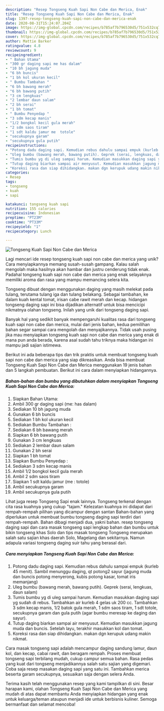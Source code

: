 ```yaml
---
description: "Resep Tongseng Kuah Sapi Non Cabe dan Merica, Enak"
title: "Resep Tongseng Kuah Sapi Non Cabe dan Merica, Enak"
slug: 1397-resep-tongseng-kuah-sapi-non-cabe-dan-merica-enak
date: 2020-08-31T15:24:07.204Z
image: https://img-global.cpcdn.com/recipes/b785af7b796530d5/751x532cq70/tongseng-kuah-sapi-non-cabe-dan-merica-foto-resep-utama.jpg
thumbnail: https://img-global.cpcdn.com/recipes/b785af7b796530d5/751x532cq70/tongseng-kuah-sapi-non-cabe-dan-merica-foto-resep-utama.jpg
cover: https://img-global.cpcdn.com/recipes/b785af7b796530d5/751x532cq70/tongseng-kuah-sapi-non-cabe-dan-merica-foto-resep-utama.jpg
author: Mattie Barker
ratingvalue: 4.8
reviewcount: 9
recipeingredient:
- " Bahan Utama"
- "300 gr daging sapi me has dalam"
- "10 bh jagung muda"
- "6 bh buncis"
- "1 bh kol ukuran kecil"
- " Bumbu Tambahan "
- "6 bh bawang merah"
- "6 bh bawang putih"
- "3 cm lengkuas"
- "2 lembar daun salam"
- "2 bh serai"
- "1 bh tomat"
- " Bumbu Penyedap "
- "3 sdm kecap manis"
- "1/2 bongkol kecil gula merah"
- "2 sdm saos tiram"
- "1 sdt kaldu jamur me  totole"
- "secukupnya garam"
- "secukupnya gula putih"
recipeinstructions:
- "Potong dadu daging sapi. Kemudian rebus dahulu sampai empuk (kurleb 45 menit). Sambil menunggu daging, qt potong2 sayur (jagung muda dan buncis potong menyerong, kubis potong kasar, tomat iris memanjang)"
- "Uleg bumbu (bawang merah, bawang putih). Geprek (serai, lengkuas, daun salam)"
- "Tumis bumbu yg di uleg sampai harum. Kemudian masukkan daging sapi yg sudah di rebus. Tambahkan air kurleb 4 gelas uk 200 cc. Tambahkan 3 sdm kecap manis, 1/2 batok gula merah, 1 sdm saos tiram, 1 sdt totole, secukupnya garam dan gula putih (agar bumbu meresap ke daging dan sayur)."
- "Tutup daging biarkan sampai air menyusut. Kemudian masukkan jagung muda dan buncis. Setelah layu, terakhir masukkan kol dan tomat."
- "Koreksi rasa dan siap dihidangkan. makan dgn kerupuk udang makin nikmat."
categories:
- Resep
tags:
- tongseng
- kuah
- sapi

katakunci: tongseng kuah sapi 
nutrition: 155 calories
recipecuisine: Indonesian
preptime: "PT23M"
cooktime: "PT33M"
recipeyield: "1"
recipecategory: Lunch

---
```



![Tongseng Kuah Sapi Non Cabe dan Merica](https://img-global.cpcdn.com/recipes/b785af7b796530d5/751x532cq70/tongseng-kuah-sapi-non-cabe-dan-merica-foto-resep-utama.jpg)

Lagi mencari ide resep tongseng kuah sapi non cabe dan merica yang unik? Cara menyiapkannya memang susah-susah gampang. Kalau salah mengolah maka hasilnya akan hambar dan justru cenderung tidak enak. Padahal tongseng kuah sapi non cabe dan merica yang enak selayaknya memiliki aroma dan rasa yang mampu memancing selera kita.

Tongseng dibuat dengan menggunakan daging yang masih melekat pada tulang, terutama tulang iga dan tulang belakang. Sebagai tambahan, ke dalam kuah kental tomat, irisan cabe rawit merah dan kecap. hidangan tongseng daging sapi ini bisa dijadikan alternatif untuk bisa mencicipi nikmatnya olahan tongseng. Inilah yang unik dari tongseng daging sapi.

Banyak hal yang sedikit banyak mempengaruhi kualitas rasa dari tongseng kuah sapi non cabe dan merica, mulai dari jenis bahan, kedua pemilihan bahan segar sampai cara mengolah dan menyajikannya. Tidak usah pusing jika mau menyiapkan tongseng kuah sapi non cabe dan merica yang enak di mana pun anda berada, karena asal sudah tahu triknya maka hidangan ini mampu jadi sajian istimewa.


Berikut ini ada beberapa tips dan trik praktis untuk membuat tongseng kuah sapi non cabe dan merica yang siap dikreasikan. Anda bisa membuat Tongseng Kuah Sapi Non Cabe dan Merica menggunakan 19 jenis bahan dan 5 langkah pembuatan. Berikut ini cara dalam menyiapkan hidangannya.

<!--inarticleads1-->

##### Bahan-bahan dan bumbu yang dibutuhkan dalam menyiapkan Tongseng Kuah Sapi Non Cabe dan Merica:

1. Siapkan  Bahan Utama:
1. Ambil 300 gr daging sapi (me: has dalam)
1. Sediakan 10 bh jagung muda
1. Gunakan 6 bh buncis
1. Sediakan 1 bh kol ukuran kecil
1. Sediakan  Bumbu Tambahan :
1. Sediakan 6 bh bawang merah
1. Siapkan 6 bh bawang putih
1. Gunakan 3 cm lengkuas
1. Sediakan 2 lembar daun salam
1. Gunakan 2 bh serai
1. Siapkan 1 bh tomat
1. Siapkan  Bumbu Penyedap :
1. Sediakan 3 sdm kecap manis
1. Ambil 1/2 bongkol kecil gula merah
1. Ambil 2 sdm saos tiram
1. Siapkan 1 sdt kaldu jamur (me : totole)
1. Ambil secukupnya garam
1. Ambil secukupnya gula putih


Lihat juga resep Tongseng Sapi enak lainnya. Tongseng terkenal dengan cita rasa kuahnya yang cukup &#34;tajam.&#34; Kelezatan kuahnya ini didapat dari rempah-rempah pilihan yang dicampur dengan santan Bahan-bahan yang diperlukan untuk membuat bumbu tongseng daging sapi terdiri dari rempah-rempah. Bahan dibagi menjadi dua, yakni bahan. resep tongseng daging sapi dan cara masak tongseng sapi lengkap bahan dan bumbu untuk bikin tongseng khas Solo dan tips masak tongseng Tongseng merupakan salah satu sajian khas daerah Solo, Magelang dan sekitarnya. Namun adapula variasi tongseng daging suir tahu yang berasal dari. 

<!--inarticleads2-->

##### Cara menyiapkan Tongseng Kuah Sapi Non Cabe dan Merica:

1. Potong dadu daging sapi. Kemudian rebus dahulu sampai empuk (kurleb 45 menit). Sambil menunggu daging, qt potong2 sayur (jagung muda dan buncis potong menyerong, kubis potong kasar, tomat iris memanjang)
1. Uleg bumbu (bawang merah, bawang putih). Geprek (serai, lengkuas, daun salam)
1. Tumis bumbu yg di uleg sampai harum. Kemudian masukkan daging sapi yg sudah di rebus. Tambahkan air kurleb 4 gelas uk 200 cc. Tambahkan 3 sdm kecap manis, 1/2 batok gula merah, 1 sdm saos tiram, 1 sdt totole, secukupnya garam dan gula putih (agar bumbu meresap ke daging dan sayur).
1. Tutup daging biarkan sampai air menyusut. Kemudian masukkan jagung muda dan buncis. Setelah layu, terakhir masukkan kol dan tomat.
1. Koreksi rasa dan siap dihidangkan. makan dgn kerupuk udang makin nikmat.


Cara masak tongseng sapi adalah mencampur daging sandung lamur, daun kol, dan kecap, cabai rawit, dan beragam rempah. Proses membuat tongseng sapi terbilang mudah, cukup campur semua bahan. Rasa pedas yang kuat dari tongseng menjadikannya salah satu sajian yang digemari. Coba saja resep masakan daging sapi yang satu ini. Tambahkan merica beserta garam secukupnya, sesuaikan saja dengan selera Anda. 

Terima kasih telah menggunakan resep yang kami tampilkan di sini. Besar harapan kami, olahan Tongseng Kuah Sapi Non Cabe dan Merica yang mudah di atas dapat membantu Anda menyiapkan hidangan yang enak untuk keluarga/teman ataupun menjadi ide untuk berbisnis kuliner. Semoga bermanfaat dan selamat mencoba!
